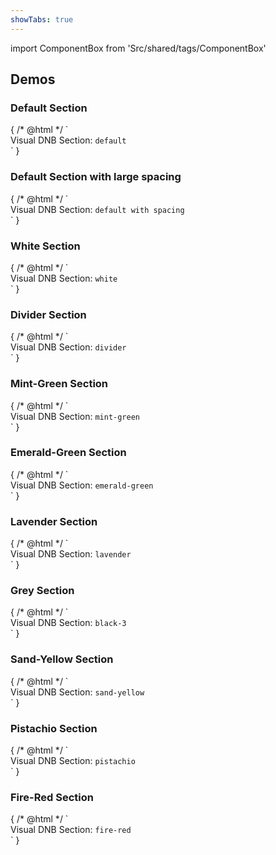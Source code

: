 ```yaml
---
showTabs: true
---
```


import ComponentBox from 'Src/shared/tags/ComponentBox'

## Demos

### Default Section

<ComponentBox hideCode data-dnb-test="section-default">
	{
	/* @html */ `
<Section>
  Visual DNB Section: <code className="dnb-code">default</code>
</Section>
`
	}
</ComponentBox>

### Default Section with large spacing

<ComponentBox hideCode data-dnb-test="section-spacing">
	{
	/* @html */ `
<Section spacing="large">
  Visual DNB Section: <code className="dnb-code">default with spacing</code>
</Section>
`
	}
</ComponentBox>

### White Section

<ComponentBox hideCode data-dnb-test="section-white">
	{
	/* @html */ `
<Section spacing="true" style_type="white">
  Visual DNB Section: <code className="dnb-code">white</code>
</Section>
`
	}
</ComponentBox>

### Divider Section

<ComponentBox hideCode data-dnb-test="section-divider">
	{
	/* @html */ `
<Section spacing="true" style_type="divider">
  Visual DNB Section: <code className="dnb-code">divider</code>
</Section>
`
	}
</ComponentBox>

### Mint-Green Section

<ComponentBox hideCode data-dnb-test="section-mint-green">
	{
	/* @html */ `
<Section spacing="true" style_type="mint-green">
  Visual DNB Section: <code className="dnb-code">mint-green</code>
</Section>
`
	}
</ComponentBox>

### Emerald-Green Section

<ComponentBox hideCode data-dnb-test="section-emerald-green">
	{
	/* @html */ `
<Section spacing="true" style_type="emerald-green">
  Visual DNB Section: <code className="dnb-code">emerald-green</code>
</Section>
`
	}
</ComponentBox>

### Lavender Section

<ComponentBox data-dnb-test="section-lavender">
	{
	/* @html */ `
<Section spacing="true" style_type="lavender">
  Visual DNB Section: <code className="dnb-code">lavender</code>
</Section>
`
	}
</ComponentBox>

### Grey Section

<ComponentBox data-dnb-test="section-black-3">
	{
	/* @html */ `
<Section spacing="true" style_type="black-3">
  Visual DNB Section: <code className="dnb-code">black-3</code>
</Section>
`
	}
</ComponentBox>

### Sand-Yellow Section

<ComponentBox data-dnb-test="section-sand-yellow">
	{
	/* @html */ `
<Section spacing="true" style_type="sand-yellow">
  Visual DNB Section: <code className="dnb-code">sand-yellow</code>
</Section>
`
	}
</ComponentBox>

### Pistachio Section

<ComponentBox data-dnb-test="section-pistachio">
	{
	/* @html */ `
<Section spacing="true" style_type="pistachio">
  Visual DNB Section: <code className="dnb-code">pistachio</code>
</Section>
`
	}
</ComponentBox>

### Fire-Red Section

<ComponentBox data-dnb-test="section-fire-red">
	{
	/* @html */ `
<Section spacing="true" style_type="fire-red">
  Visual DNB Section: <code className="dnb-code">fire-red</code>
</Section>
`
	}
</ComponentBox>
